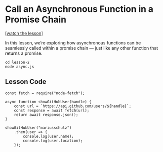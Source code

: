 # Call an Asynchronous Function in a Promise Chain

[[watch the lesson]](https://egghead.io/lessons/javascript-call-an-asynchronous-function-in-a-promise-chain)

In this lesson, we’re exploring how asynchronous functions can be seamlessly called within a promise chain — just like any other function that returns a promise.

```
cd lesson-2
node async.js

```

## Lesson Code

```
const fetch = require("node-fetch");

async function showGitHubUser(handle) {
    const url = `https://api.github.com/users/${handle}`;
    const response = await fetch(url);
    return await response.json();
}

showGitHubUser("mariusschulz")
    .then(user => {
        console.log(user.name);
        console.log(user.location);
    });
```
